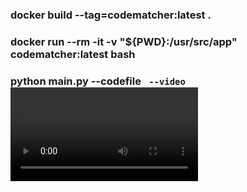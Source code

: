 ### docker build --tag=codematcher:latest .

### docker run --rm -it -v "${PWD}:/usr/src/app" codematcher:latest bash

### python main.py --codefile <code> --video <video>

